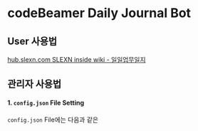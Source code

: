 # codeBeamer Daily Journal Bot

## User 사용법
[hub.slexn.com SLEXN inside wiki - 일일업무일지](http://hub.slexn.com/cb/wiki/14612)

## 관리자 사용법

#### 1. ```config.json``` File Setting
```config.json``` File에는 다음과 같은 
